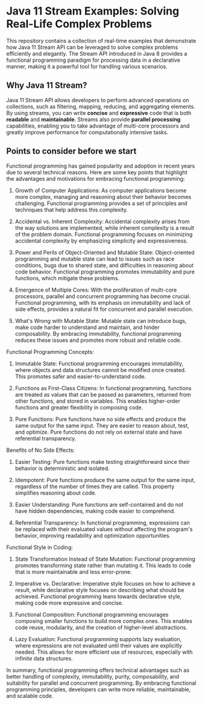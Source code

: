 # Java 11 Stream Examples: Solving Real-Life Complex Problems

This repository contains a collection of real-time examples that demonstrate how Java 11 Stream API can be leveraged to solve complex problems efficiently and elegantly. The Stream API introduced in Java 8 provides a functional programming paradigm for processing data in a declarative manner, making it a powerful tool for handling various scenarios.

## Why Java 11 Stream?

Java 11 Stream API allows developers to perform advanced operations on collections, such as filtering, mapping, reducing, and aggregating elements. By using streams, you can write **concise** and **expressive** code that is both **readable** and **maintainable**. Streams also provide **parallel processing** capabilities, enabling you to take advantage of multi-core processors and greatly improve performance for computationally intensive tasks.

## Points to consider before we start

Functional programming has gained popularity and adoption in recent years due to several technical reasons. Here are some key points that highlight the advantages and motivations for embracing functional programming:

1. Growth of Computer Applications: As computer applications become more complex, managing and reasoning about their behavior becomes challenging. Functional programming provides a set of principles and techniques that help address this complexity.

2. Accidental vs. Inherent Complexity: Accidental complexity arises from the way solutions are implemented, while inherent complexity is a result of the problem domain. Functional programming focuses on minimizing accidental complexity by emphasizing simplicity and expressiveness.

3. Power and Perils of Object-Oriented and Mutable State: Object-oriented programming and mutable state can lead to issues such as race conditions, bugs due to shared state, and difficulties in reasoning about code behavior. Functional programming promotes immutability and pure functions, which mitigate these problems.

4. Emergence of Multiple Cores: With the proliferation of multi-core processors, parallel and concurrent programming has become crucial. Functional programming, with its emphasis on immutability and lack of side effects, provides a natural fit for concurrent and parallel execution.

5. What's Wrong with Mutable State: Mutable state can introduce bugs, make code harder to understand and maintain, and hinder composability. By embracing immutability, functional programming reduces these issues and promotes more robust and reliable code.

Functional Programming Concepts:

1. Immutable State: Functional programming encourages immutability, where objects and data structures cannot be modified once created. This promotes safer and easier-to-understand code.

2. Functions as First-Class Citizens: In functional programming, functions are treated as values that can be passed as parameters, returned from other functions, and stored in variables. This enables higher-order functions and greater flexibility in composing code.

3. Pure Functions: Pure functions have no side effects and produce the same output for the same input. They are easier to reason about, test, and optimize. Pure functions do not rely on external state and have referential transparency.

Benefits of No Side Effects:

1. Easier Testing: Pure functions make testing straightforward since their behavior is deterministic and isolated.

2. Idempotent: Pure functions produce the same output for the same input, regardless of the number of times they are called. This property simplifies reasoning about code.

3. Easier Understanding: Pure functions are self-contained and do not have hidden dependencies, making code easier to comprehend.

4. Referential Transparency: In functional programming, expressions can be replaced with their evaluated values without affecting the program's behavior, improving readability and optimization opportunities.

Functional Style in Coding:

1. State Transformation Instead of State Mutation: Functional programming promotes transforming state rather than mutating it. This leads to code that is more maintainable and less error-prone.

2. Imperative vs. Declarative: Imperative style focuses on how to achieve a result, while declarative style focuses on describing what should be achieved. Functional programming leans towards declarative style, making code more expressive and concise.

3. Functional Composition: Functional programming encourages composing smaller functions to build more complex ones. This enables code reuse, modularity, and the creation of higher-level abstractions.

4. Lazy Evaluation: Functional programming supports lazy evaluation, where expressions are not evaluated until their values are explicitly needed. This allows for more efficient use of resources, especially with infinite data structures.

In summary, functional programming offers technical advantages such as better handling of complexity, immutability, purity, composability, and suitability for parallel and concurrent programming. By embracing functional programming principles, developers can write more reliable, maintainable, and scalable code.
